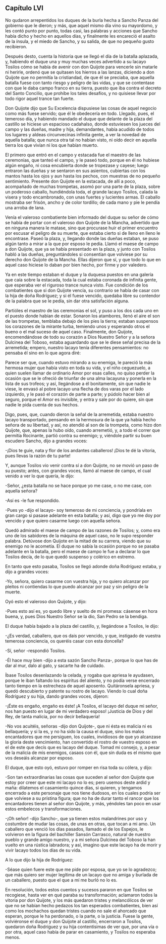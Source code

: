 Capítulo LVI
------------

No qudaron arrepentidos los duques de la burla hecha a Sancho Panza del gobierno que le dieron; y más, que aquel mismo día vino su mayordomo, y les contó punto por punto, todas casi, las palabras y acciones que Sancho había dicho y hecho en aquellos días, y finalmente les encareció el asalto de la ínsula, y el miedo de Sancho, y su salida, de que no pequeño gusto recibieron.

Después desto, cuenta la historia que se llegó el día de la batalla aplazada, y, habiendo el duque una y muy muchas veces advertido a su lacayo Tosilos cómo se había de avenir con don Quijote para vencerle sin matarle ni herirle, ordenó que se quitasen los hierros a las lanzas, diciendo a don Quijote que no permitía la cristiandad, de que él se preciaba, que aquella batalla fuese con tanto riesgo y peligro de las vidas, y que se contentase con que le daba campo franco en su tierra, puesto que iba contra el decreto del Santo Concilio, que prohíbe los tales desafíos, y no quisiese llevar por todo rigor aquel trance tan fuerte.

Don Quijote dijo que Su Excelencia dispusiese las cosas de aquel negocio como más fuese servido; que él le obedecería en todo. Llegado, pues, el temeroso día, y habiendo mandado el duque que delante de la plaza del castillo se hiciese un espacioso cadahalso, donde estuviesen los jueces del campo y las dueñas, madre y hija, demandantes, había acudido de todos los lugares y aldeas circunvecinas infinita gente, a ver la novedad de aquella batalla; que nunca otra tal no habían visto, ni oído decir en aquella tierra los que vivían ni los que habían muerto.

El primero que entró en el campo y estacada fue el maestro de las ceremonias, que tanteó el campo, y le paseó todo, porque en él no hubiese algún engaño, ni cosa encubierta donde se tropezase y cayese; luego entraron las dueñas y se sentaron en sus asientos, cubiertas con los mantos hasta los ojos y aun hasta los pechos, con muestras de no pequeño sentimiento. Presente don Quijote en la estacada, de allí a poco, acompañado de muchas trompetas, asomó por una parte de la plaza, sobre un poderoso caballo, hundiéndola toda, el grande lacayo Tosilos, calada la visera y todo encambronado, con unas fuertes y lucientes armas. El caballo mostraba ser frisón, ancho y de color tordillo; de cada mano y pie le pendía una arroba de lana.

Venía el valeroso combatiente bien informado del duque su señor de cómo se había de portar con el valeroso don Quijote de la Mancha, advertido que en ninguna manera le matase, sino que procurase huir el primer encuentro por escusar el peligro de su muerte, que estaba cierto si de lleno en lleno le encontrase. Paseó la plaza, y, llegando donde las dueñas estaban, se puso algún tanto a mirar a la que por esposo le pedía. Llamó el maese de campo a don Quijote, que ya se había presentado en la plaza, y junto con Tosilos habló a las dueñas, preguntándoles si consentían que volviese por su derecho don Quijote de la Mancha. Ellas dijeron que sí, y que todo lo que en aquel caso hiciese lo daban por bien hecho, por firme y por valedero.

Ya en este tiempo estaban el duque y la duquesa puestos en una galería que caía sobre la estacada, toda la cual estaba coronada de infinita gente, que esperaba ver el riguroso trance nunca visto. Fue condición de los combatientes que si don Quijote vencía, su contrario se había de casar con la hija de doña Rodríguez; y si él fuese vencido, quedaba libre su contendor de la palabra que se le pedía, sin dar otra satisfación alguna.

Partióles el maestro de las ceremonias el sol, y puso a los dos cada uno en el puesto donde habían de estar. Sonaron los atambores, llenó el aire el son de las trompetas, temblaba debajo de los pies la tierra; estaban suspensos los corazones de la mirante turba, temiendo unos y esperando otros el bueno o el mal suceso de aquel caso. Finalmente, don Quijote, encomendándose de todo su corazón a Dios Nuestro Señor y a la señora Dulcinea del Toboso, estaba aguardando que se le diese señal precisa de la arremetida; empero, nuestro lacayo tenía diferentes pensamientos: no pensaba él sino en lo que agora diré:

Parece ser que, cuando estuvo mirando a su enemiga, le pareció la más hermosa mujer que había visto en toda su vida, y el niño ceguezuelo, a quien suelen llamar de ordinario Amor por esas calles, no quiso perder la ocasión que se le ofreció de triunfar de una alma lacayuna y ponerla en la lista de sus trofeos; y así, llegándose a él bonitamente, sin que nadie le viese, le envasó al pobre lacayo una flecha de dos varas por el lado izquierdo, y le pasó el corazón de parte a parte; y púdolo hacer bien al seguro, porque el Amor es invisible, y entra y sale por do quiere, sin que nadie le pida cuenta de sus hechos.

Digo, pues, que, cuando dieron la señal de la arremetida, estaba nuestro lacayo transportado, pensando en la hermosura de la que ya había hecho señora de su libertad, y así, no atendió al son de la trompeta, como hizo don Quijote, que, apenas la hubo oído, cuando arremetió, y, a todo el correr que permitía Rocinante, partió contra su enemigo; y, viéndole partir su buen escudero Sancho, dijo a grandes voces:

-¡Dios te guíe, nata y flor de los andantes caballeros! ¡Dios te dé la vitoria, pues llevas la razón de tu parte!

Y, aunque Tosilos vio venir contra sí a don Quijote, no se movió un paso de su puesto; antes, con grandes voces, llamó al maese de campo, el cual venido a ver lo que quería, le dijo:

-Señor, ¿esta batalla no se hace porque yo me case, o no me case, con aquella señora?

-Así es -le fue respondido.

-Pues yo -dijo el lacayo- soy temeroso de mi conciencia, y pondríala en gran cargo si pasase adelante en esta batalla; y así, digo que yo me doy por vencido y que quiero casarme luego con aquella señora.

Quedó admirado el maese de campo de las razones de Tosilos; y, como era uno de los sabidores de la máquina de aquel caso, no le supo responder palabra. Detúvose don Quijote en la mitad de su carrera, viendo que su enemigo no le acometía. El duque no sabía la ocasión porque no se pasaba adelante en la batalla, pero el maese de campo le fue a declarar lo que Tosilos decía, de lo que quedó suspenso y colérico en estremo.

En tanto que esto pasaba, Tosilos se llegó adonde doña Rodríguez estaba, y dijo a grandes voces:

-Yo, señora, quiero casarme con vuestra hija, y no quiero alcanzar por pleitos ni contiendas lo que puedo alcanzar por paz y sin peligro de la muerte.

Oyó esto el valeroso don Quijote, y dijo:

-Pues esto así es, yo quedo libre y suelto de mi promesa: cásense en hora buena, y, pues Dios Nuestro Señor se la dio, San Pedro se la bendiga.

El duque había bajado a la plaza del castillo, y, llegándose a Tosilos, le dijo:

-¿Es verdad, caballero, que os dais por vencido, y que, instigado de vuestra temerosa conciencia, os queréis casar con esta doncella?

-Sí, señor -respondió Tosilos.

-Él hace muy bien -dijo a esta sazón Sancho Panza-, porque lo que has de dar al mur, dalo al gato, y sacarte ha de cuidado.

Íbase Tosilos desenlazando la celada, y rogaba que apriesa le ayudasen, porque le iban faltando los espíritus del aliento, y no podía verse encerrado tanto tiempo en la estrecheza de aquel aposento. Quitáronsela apriesa, y quedó descubierto y patente su rostro de lacayo. Viendo lo cual doña Rodríguez y su hija, dando grandes voces, dijeron:

-¡Éste es engaño, engaño es éste! ¡A Tosilos, el lacayo del duque mi señor, nos han puesto en lugar de mi verdadero esposo! ¡Justicia de Dios y del Rey, de tanta malicia, por no decir bellaquería!

-No vos acuitéis, señoras -dijo don Quijote-, que ni ésta es malicia ni es bellaquería; y si la es, y no ha sido la causa el duque, sino los malos encantadores que me persiguen, los cuales, invidiosos de que yo alcanzase la gloria deste vencimiento, han convertido el rostro de vuestro esposo en el de este que decís que es lacayo del duque. Tomad mi consejo, y, a pesar de la malicia de mis enemigos, casaos con él, que sin duda es el mismo que vos deseáis alcanzar por esposo.

El duque, que esto oyó, estuvo por romper en risa toda su cólera, y dijo:

-Son tan extraordinarias las cosas que suceden al señor don Quijote que estoy por creer que este mi lacayo no lo es; pero usemos deste ardid y maña: dilatemos el casamiento quince días, si quieren, y tengamos encerrado a este personaje que nos tiene dudosos, en los cuales podría ser que volviese a su prístina figura; que no ha de durar tanto el rancor que los encantadores tienen al señor don Quijote, y más, yéndoles tan poco en usar estos embelecos y transformaciones.

-¡Oh señor! -dijo Sancho-, que ya tienen estos malandrines por uso y costumbre de mudar las cosas, de unas en otras, que tocan a mi amo. Un caballero que venció los días pasados, llamado el de los Espejos, le volvieron en la figura del bachiller Sansón Carrasco, natural de nuestro pueblo y grande amigo nuestro, y a mi señora Dulcinea del Toboso la han vuelto en una rústica labradora; y así, imagino que este lacayo ha de morir y vivir lacayo todos los días de su vida.

A lo que dijo la hija de Rodríguez:

-Séase quien fuere este que me pide por esposa, que yo se lo agradezco; que más quiero ser mujer legítima de un lacayo que no amiga y burlada de un caballero, puesto que el que a mí me burló no lo es.

En resolución, todos estos cuentos y sucesos pararon en que Tosilos se recogiese, hasta ver en qué paraba su transformación; aclamaron todos la vitoria por don Quijote, y los más quedaron tristes y melancólicos de ver que no se habían hecho pedazos los tan esperados combatientes, bien así como los mochachos quedan tristes cuando no sale el ahorcado que esperan, porque le ha perdonado, o la parte, o la justicia. Fuese la gente, volviéronse el duque y don Quijote al castillo, encerraron a Tosilos, quedaron doña Rodríguez y su hija contentísimas de ver que, por una vía o por otra, aquel caso había de parar en casamiento, y Tosilos no esperaba menos.
